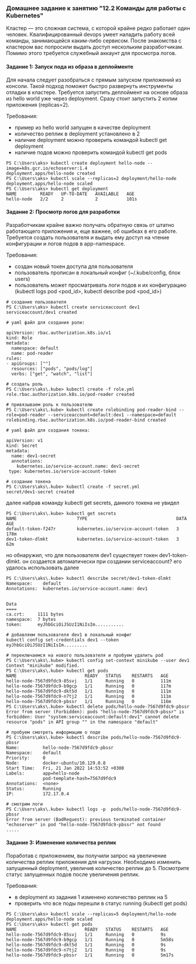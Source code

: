 ### Домашнее задание к занятию "12.2 Команды для работы с Kubernetes"
Кластер — это сложная система, с которой крайне редко работает один человек. Квалифицированный devops умеет наладить работу всей команды, занимающейся каким-либо сервисом.
После знакомства с кластером вас попросили выдать доступ нескольким разработчикам. Помимо этого требуется служебный аккаунт для просмотра логов.

#### Задание 1: Запуск пода из образа в деплойменте
Для начала следует разобраться с прямым запуском приложений из консоли. Такой подход поможет быстро развернуть инструменты отладки в кластере. Требуется запустить деплоймент на основе образа из hello world уже через deployment. Сразу стоит запустить 2 копии приложения (replicas=2). 

Требования:
 * пример из hello world запущен в качестве deployment
 * количество реплик в deployment установлено в 2
 * наличие deployment можно проверить командой kubectl get deployment
 * наличие подов можно проверить командой kubectl get pods


```
PS C:\Users\aks> kubectl create deployment hello-node --image=k8s.gcr.io/echoserver:1.4
deployment.apps/hello-node created
PS C:\Users\aks> kubectl scale --replicas=2 deployment/hello-node
deployment.apps/hello-node scaled
PS C:\Users\aks> kubectl get deployment
NAME         READY   UP-TO-DATE   AVAILABLE   AGE
hello-node   2/2     2            2           101s
```

#### Задание 2: Просмотр логов для разработки
Разработчикам крайне важно получать обратную связь от штатно работающего приложения и, еще важнее, об ошибках в его работе. 
Требуется создать пользователя и выдать ему доступ на чтение конфигурации и логов подов в app-namespace.

Требования: 
 * создан новый токен доступа для пользователя
 * пользователь прописан в локальный конфиг (~/.kube/config, блок users)
 * пользователь может просматривать логи подов и их конфигурацию (kubectl logs pod <pod_id>, kubectl describe pod <pod_id>)

```
# создание пользователя
PS C:\Users\aks> kubectl create serviceaccount dev1 
serviceaccount/dev1 created

# yaml файл для создания роли:

apiVersion: rbac.authorization.k8s.io/v1
kind: Role
metadata:
  namespace: default
  name: pod-reader
rules:
- apiGroups: [""]
  resources: ["pods", "pods/log"]
  verbs: ["get", "watch", "list"]

# создать роль
PS C:\Users\aks\.kube> kubectl create -f role.yml
role.rbac.authorization.k8s.io/pod-reader created

# привязываем роль к пользователю
PS C:\Users\aks\.kube> kubectl create rolebinding pod-reader-bind --role=pod-reader --serviceaccount=default:dev1 --namespace=default
rolebinding.rbac.authorization.k8s.io/pod-reader-bind created

# yaml файл для создания токена:

apiVersion: v1
kind: Secret
metadata:
  name: dev1-secret
  annotations:
    kubernetes.io/service-account.name: dev1-secret
 type: kubernetes.io/service-account-token

# создание токена
PS C:\Users\aks\.kube> kubectl create -f secret.yml
secret/dev1-secret created
```
далее набрав команду kubectl get secrets, данного токена не увидел
```
PS C:\Users\aks\.kube> kubectl get secrets
NAME                       TYPE                                  DATA   AGE
default-token-f247r        kubernetes.io/service-account-token   3      178m
dev1-token-dlmkt           kubernetes.io/service-account-token   3      62m
```
но обнаружил, что для пользователя dev1 существует токен dev1-token-dlmkt. он создается автоматически при создании serviceaccount? его удалось использовать далее
```
PS C:\Users\aks\.kube> kubectl describe secret/dev1-token-dlmkt
Namespace:    default
Annotations:  kubernetes.io/service-account.name: dev1


Data
====
ca.crt:     1111 bytes
namespace:  7 bytes
token:      eyJhbGciOiJSUzI1NiIsIm........... 

# добавляем пользователя dev1 в локальный конфиг
kubectl config set-credentials dev1 --token eyJhbGciOiJSUzI1NiIsIm.........

# переключаемся на нового пользователя и пробуем удалить pod
PS C:\Users\aks\.kube> kubectl config set-context minikube --user dev1
Context "minikube" modified.
PS C:\Users\aks\.kube> kubectl get pods
NAME                          READY   STATUS    RESTARTS   AGE
hello-node-7567d9fdc9-85svj   1/1     Running   0          111m
hello-node-7567d9fdc9-b9gcp   1/1     Running   0          117m
hello-node-7567d9fdc9-dkt5d   1/1     Running   0          111m
hello-node-7567d9fdc9-n7tj2   1/1     Running   0          111m
hello-node-7567d9fdc9-pbssr   1/1     Running   0          116m
PS C:\Users\aks\.kube> kubectl delete pods/hello-node-7567d9fdc9-pbssr
Error from server (Forbidden): pods "hello-node-7567d9fdc9-pbssr" is forbidden: User "system:serviceaccount:default:dev1" cannot delete resource "pods" in API group "" in the namespace "default"

# пробуем смотреть информацию о поде
PS C:\Users\aks\.kube> kubectl describe pods/hello-node-7567d9fdc9-pbssr
Name:         hello-node-7567d9fdc9-pbssr
Namespace:    default
Priority:     0
Node:         docker-ubuntu/10.129.0.8
Start Time:   Fri, 21 Jan 2022 14:53:52 +0300
Labels:       app=hello-node
              pod-template-hash=7567d9fdc9
Annotations:  <none>
Status:       Running
IP:           172.17.0.4

# смотрим логи
PS C:\Users\aks\.kube> kubectl logs -p  pods/hello-node-7567d9fdc9-pbssr 
Error from server (BadRequest): previous terminated container "echoserver" in pod "hello-node-7567d9fdc9-pbssr" not found
.....

```
#### Задание 3: Изменение количества реплик 
Поработав с приложением, вы получили запрос на увеличение количества реплик приложения для нагрузки. Необходимо изменить запущенный deployment, увеличив количество реплик до 5. Посмотрите статус запущенных подов после увеличения реплик. 

Требования:
 * в deployment из задания 1 изменено количество реплик на 5
 * проверить что все поды перешли в статус running (kubectl get pods)

 ```
PS C:\Users\aks> kubectl scale --replicas=5 deployment/hello-node
deployment.apps/hello-node scaled
PS C:\Users\aks> kubectl get pods
NAME                          READY   STATUS    RESTARTS   AGE
hello-node-7567d9fdc9-85svj   1/1     Running   0          9s
hello-node-7567d9fdc9-b9gcp   1/1     Running   0          5m58s
hello-node-7567d9fdc9-dkt5d   1/1     Running   0          9s
hello-node-7567d9fdc9-n7tj2   1/1     Running   0          9s
hello-node-7567d9fdc9-pbssr   1/1     Running   0          5m17s
 ```
